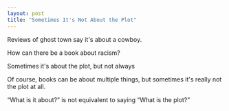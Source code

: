 ```yaml
---
layout: post
title: "Sometimes It's Not About the Plot"
---
```


Reviews of ghost town say it's about a cowboy. 

How can there be a book about racism? 

Sometimes it's about the plot, but not always

Of course, books can be about multiple things, but sometimes it's really not the plot at all. 

“What is it about?” is not equivalent to saying “What is the plot?”
